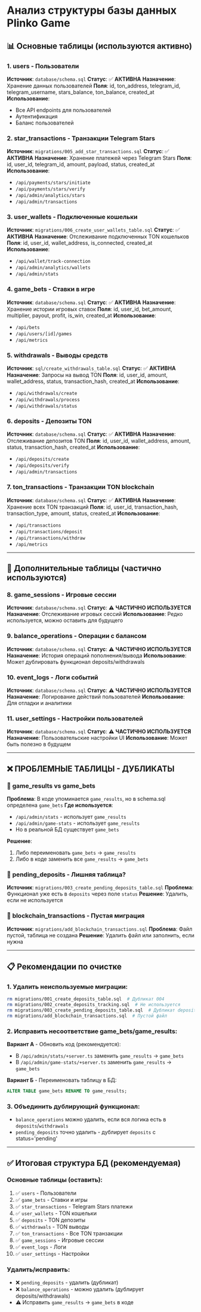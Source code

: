 # Анализ структуры базы данных Plinko Game

## 📊 Основные таблицы (используются активно)

### 1. **users** - Пользователи
**Источник**: `database/schema.sql`
**Статус**: ✅ **АКТИВНА**
**Назначение**: Хранение данных пользователей
**Поля**: id, ton_address, telegram_id, telegram_username, stars_balance, ton_balance, created_at
**Использование**: 
- Все API endpoints для пользователей
- Аутентификация
- Баланс пользователей

### 2. **star_transactions** - Транзакции Telegram Stars
**Источник**: `migrations/005_add_star_transactions.sql`
**Статус**: ✅ **АКТИВНА**
**Назначение**: Хранение платежей через Telegram Stars
**Поля**: id, user_id, telegram_id, amount, payload, status, created_at
**Использование**:
- `/api/payments/stars/initiate`
- `/api/payments/stars/verify`
- `/api/admin/analytics/stars`
- `/api/admin/transactions`

### 3. **user_wallets** - Подключенные кошельки
**Источник**: `migrations/006_create_user_wallets_table.sql`
**Статус**: ✅ **АКТИВНА**
**Назначение**: Отслеживание подключенных TON кошельков
**Поля**: id, user_id, wallet_address, is_connected, created_at
**Использование**:
- `/api/wallet/track-connection`
- `/api/admin/analytics/wallets`
- `/api/admin/stats`

### 4. **game_bets** - Ставки в игре
**Источник**: `database/schema.sql`
**Статус**: ✅ **АКТИВНА**
**Назначение**: Хранение истории игровых ставок
**Поля**: id, user_id, bet_amount, multiplier, payout, profit, is_win, created_at
**Использование**:
- `/api/bets`
- `/api/users/[id]/games`
- `/api/metrics`

### 5. **withdrawals** - Выводы средств
**Источник**: `sql/create_withdrawals_table.sql`
**Статус**: ✅ **АКТИВНА**
**Назначение**: Запросы на вывод TON
**Поля**: id, user_id, amount, wallet_address, status, transaction_hash, created_at
**Использование**:
- `/api/withdrawals/create`
- `/api/withdrawals/process`
- `/api/withdrawals/status`

### 6. **deposits** - Депозиты TON
**Источник**: `database/schema.sql`
**Статус**: ✅ **АКТИВНА**
**Назначение**: Отслеживание депозитов TON
**Поля**: id, user_id, wallet_address, amount, status, transaction_hash, created_at
**Использование**:
- `/api/deposits/create`
- `/api/deposits/verify`
- `/api/admin/transactions`

### 7. **ton_transactions** - Транзакции TON blockchain
**Источник**: `database/schema.sql`
**Статус**: ✅ **АКТИВНА**
**Назначение**: Хранение всех TON транзакций
**Поля**: id, user_id, transaction_hash, transaction_type, amount, status, created_at
**Использование**:
- `/api/transactions`
- `/api/transactions/deposit`
- `/api/transactions/withdraw`
- `/api/metrics`

---

## 🔄 Дополнительные таблицы (частично используются)

### 8. **game_sessions** - Игровые сессии
**Источник**: `database/schema.sql`
**Статус**: ⚠️ **ЧАСТИЧНО ИСПОЛЬЗУЕТСЯ**
**Назначение**: Отслеживание игровых сессий
**Использование**: Редко используется, можно оставить для будущего

### 9. **balance_operations** - Операции с балансом
**Источник**: `database/schema.sql`
**Статус**: ⚠️ **ЧАСТИЧНО ИСПОЛЬЗУЕТСЯ**
**Назначение**: История операций пополнения/вывода
**Использование**: Может дублировать функционал deposits/withdrawals

### 10. **event_logs** - Логи событий
**Источник**: `database/schema.sql`
**Статус**: ⚠️ **ЧАСТИЧНО ИСПОЛЬЗУЕТСЯ**
**Назначение**: Логирование действий пользователей
**Использование**: Для отладки и аналитики

### 11. **user_settings** - Настройки пользователей
**Источник**: `database/schema.sql`
**Статус**: ⚠️ **ЧАСТИЧНО ИСПОЛЬЗУЕТСЯ**
**Назначение**: Пользовательские настройки UI
**Использование**: Может быть полезно в будущем

---

## ❌ ПРОБЛЕМНЫЕ ТАБЛИЦЫ - ДУБЛИКАТЫ

### 🔴 **game_results** vs **game_bets**
**Проблема**: В коде упоминается `game_results`, но в schema.sql определена `game_bets`
**Где используется**:
- `/api/admin/stats` - использует `game_results`
- `/api/admin/game-stats` - использует `game_results`
- Но в реальной БД существует `game_bets`

**Решение**: 
1. Либо переименовать `game_bets` → `game_results`
2. Либо в коде заменить все `game_results` → `game_bets`

### 🔴 **pending_deposits** - Лишняя таблица?
**Источник**: `migrations/003_create_pending_deposits_table.sql`
**Проблема**: Функционал уже есть в `deposits` через поле `status`
**Решение**: Удалить, если не используется

### 🔴 **blockchain_transactions** - Пустая миграция
**Источник**: `migrations/add_blockchain_transactions.sql`
**Проблема**: Файл пустой, таблица не создана
**Решение**: Удалить файл или заполнить, если нужна

---

## 📋 Рекомендации по очистке

### 1. Удалить неиспользуемые миграции:
```bash
rm migrations/001_create_deposits_table.sql  # Дубликат 004
rm migrations/002_create_deposits_tracking.sql  # Не используется
rm migrations/003_create_pending_deposits_table.sql  # Дубликат deposits
rm migrations/add_blockchain_transactions.sql  # Пустой файл
```

### 2. Исправить несоответствие game_bets/game_results:
**Вариант А** - Обновить код (рекомендуется):
- В `/api/admin/stats/+server.ts` заменить `game_results` → `game_bets`
- В `/api/admin/game-stats/+server.ts` заменить `game_results` → `game_bets`

**Вариант Б** - Переименовать таблицу в БД:
```sql
ALTER TABLE game_bets RENAME TO game_results;
```

### 3. Объединить дублирующий функционал:
- `balance_operations` можно удалить, если вся логика есть в `deposits`/`withdrawals`
- `pending_deposits` точно удалить - дублирует `deposits` с status='pending'

---

## ✅ Итоговая структура БД (рекомендуемая)

### Основные таблицы (оставить):
1. ✅ `users` - Пользователи
2. ✅ `game_bets` - Ставки и игры
3. ✅ `star_transactions` - Telegram Stars платежи
4. ✅ `user_wallets` - TON кошельки
5. ✅ `deposits` - TON депозиты
6. ✅ `withdrawals` - TON выводы
7. ✅ `ton_transactions` - Все TON транзакции
8. ✅ `game_sessions` - Игровые сессии
9. ✅ `event_logs` - Логи
10. ✅ `user_settings` - Настройки

### Удалить/исправить:
- ❌ `pending_deposits` - удалить (дубликат)
- ❌ `balance_operations` - можно удалить (дублирует deposits/withdrawals)
- ⚠️ Исправить `game_results` → `game_bets` в коде
